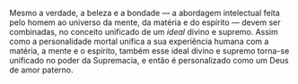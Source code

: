 ﻿Mesmo a verdade, a beleza e a bondade — a abordagem intelectual feita pelo homem ao universo da mente, da matéria e do espírito — devem ser combinadas, no conceito unificado de um <em>ideal</em> divino e supremo. Assim como a personalidade mortal unifica a sua experiência humana com a matéria, a mente e o espírito, também esse ideal divino e supremo torna-se unificado no poder da Supremacia, e então é personalizado como um Deus de amor paterno.